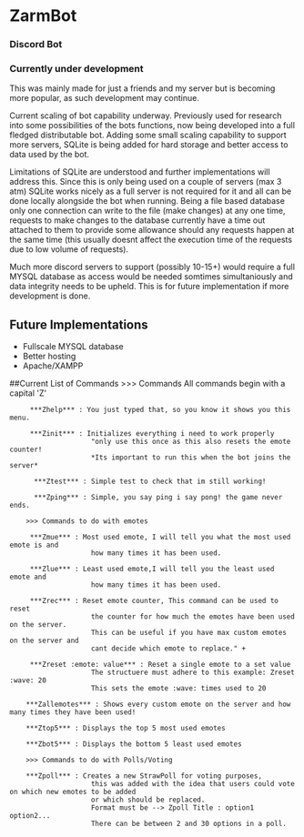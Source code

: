 # ZarmBot
### Discord Bot
### Currently under development
This was mainly made for just a friends and my server but is becoming more popular, as such development may continue.

Current scaling of bot capability underway.
Previously used for research into some possibilities of the bots functions, now being developed into a full fledged distributable bot.
Adding some small scaling capability to support more servers, SQLite is being added for hard storage and better access
to data used by the bot.

Limitations of SQLite are understood and further implementations will address this.
Since this is only being used on a couple of servers (max 3 atm) SQLite works nicely as a full server is not required for it and all can
be done locally alongside the bot when running. Being a file based database only one connection can write to the file (make changes) at
any one time, requests to make changes to the database currently have a time out attached to them to provide some allowance should
any requests happen at the same time (this usually doesnt affect the execution time of the requests due to low volume of requests).

Much more discord servers to support (possibly 10-15+) would require a full MYSQL database as access would be needed somtimes
simultaniously and data integrity needs to be upheld. This is for future implementation if more development is done.

## Future Implementations
- Fullscale MYSQL database
- Better hosting
- Apache/XAMPP

##Current List of Commands
        >>> Commands
        All commands begin with a capital 'Z'

         ***Zhelp*** : You just typed that, so you know it shows you this menu.

         ***Zinit*** : Initializes everything i need to work properly
                        "only use this once as this also resets the emote counter!
                        *Its important to run this when the bot joins the server*

          ***Ztest*** : Simple test to check that im still working!

          ***Zping*** : Simple, you say ping i say pong! the game never ends.

        >>> Commands to do with emotes

         ***Zmue*** : Most used emote, I will tell you what the most used emote is and
                        how many times it has been used.

         ***Zlue*** : Least used emote,I will tell you the least used emote and
                        how many times it has been used.

         ***Zrec*** : Reset emote counter, This command can be used to reset
                        the counter for how much the emotes have been used on the server.
                        This can be useful if you have max custom emotes on the server and
                        cant decide which emote to replace." +

         ***Zreset :emote: value*** : Reset a single emote to a set value
                        The structuere must adhere to this example: Zreset :wave: 20
                        This sets the emote :wave: times used to 20

        ***Zallemotes*** : Shows every custom emote on the server and how many times they have been used!

        ***Ztop5*** : Displays the top 5 most used emotes

        ***Zbot5*** : Displays the bottom 5 least used emotes

        >>> Commands to do with Polls/Voting

        ***Zpoll*** : Creates a new StrawPoll for voting purposes,
                        this was added with the idea that users could vote on which new emotes to be added
                        or which should be replaced.
                        Format must be --> Zpoll Title : option1 option2...
                        There can be between 2 and 30 options in a poll.
